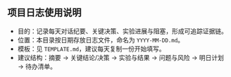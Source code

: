 ## 项目日志使用说明

- 目的：记录每天对话纪要、关键决策、实验进展与阻塞，形成可追踪证据链。
- 位置：本目录按日期存放日志文件，命名为 `YYYY-MM-DD.md`。
- 模板：见 `TEMPLATE.md`，建议每天复制一份开始填写。
- 建议结构：摘要 → 关键结论/决策 → 实验与结果 → 问题与风险 → 明日计划 → 待办清单。


